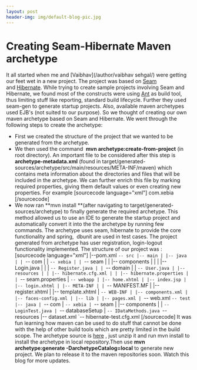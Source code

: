```yaml
---
layout: post
header-img: img/default-blog-pic.jpg
---
```


# Creating Seam-Hibernate Maven archetype

It all started when me and [Vaibhav](/author/vaibhav sehgal/) were getting our feet wet in a new project. The project was based on [Seam](http://www.seamframework.org) and [Hibernate](http://www.hibernate.org). While trying to create sample projects involving Seam and Hibernate, we found most of the constructs were using [Ant](http://ant.apache.org/) as build tool, thus limiting stuff like reporting, standard build lifecycle. Further they used seam-gen to generate startup projects. Also, available maven archetypes used EJB's (not suited to our purpose). So we thought of creating our own maven archetype based on Seam and Hibernate. We went through the following steps to create the archetype: 

  * First we created the structure of the project that we wanted to be generated from the archetype.
  * We then used the command  **mvn archetype:create-from-project** (in root directory). An important file to be considered after this step is **archetype-metadata.xml** (found in target/generated-sources/archetype/src/main/resources/META-INF/maven) which contains meta information about the directories and files that will be included in the archetype. We can further enrich this file by marking required properties, giving them default values or even creating new properties. For example [sourcecode language="xml"] <requiredProperties> <requiredProperty key="groupId"> <defaultValue>com.xebia</defaultValue> </requiredProperty> </requiredProperties> [/sourcecode]
  * We now ran **mvn install **(after navigating to target/generated-sources/archetype) to finally generate the required archetype.
This method allowed us to use an IDE to generate the startup project and automatically convert it into the the archetype by running few commands. The archetype uses seam, hibernate to provide the core functionality and spring,  dbunit are used in test cases. The project generated from archetype has user registration, login-logout functionality implemented. The structure of our project was : [sourcecode language="xml"] |--pom.xml `-- src |-- main | |-- java | | `-- com | | `-- xebia | | `-- seam | | |-- components | | | |-- Login.java | | | `-- Register.java | | `-- domain | | `-- User.java | |-- resources | | |-- hibernate.cfg.xml | | |-- hibernate.properties | | `-- seam.properties | `-- webapp | |-- home.xhtml | |-- index.jsp | |-- login.xhtml | |-- META-INF | | `-- MANIFEST.MF | |-- register.xhtml | |-- template.xhtml | `-- WEB-INF | |-- components.xml | |-- faces-config.xml | |-- lib | |-- pages.xml | `-- web.xml `-- test |-- java | `-- com | `-- xebia | `-- seam | |-- components | | `-- LoginTest.java | `-- databaseSetup | `-- IDataMethods.java `-- resources |-- dataset.xml `-- hibernate-test.cfg.xml [/sourcecode] It was fun learning how maven can be used to do stuff that cannot be done with the help of other build tools which are pretty limited in the build scope. The archetype source is [here](/wp-content/uploads/2010/12/archetype.zip) , just unzip it and run mvn install to install the archetype in local repository.Then use **mvn** **archetype:generate -DarchetypeCatalog=local** to generate new project. We plan to release it to the maven repositories soon. Watch this blog for more updates.